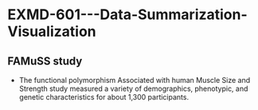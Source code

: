 # EXMD-601---Data-Summarization-Visualization

## FAMuSS study
* The functional polymorphism Associated with human Muscle Size and Strength study measured a variety of demographics, phenotypic, and genetic characteristics for about 1,300 participants.
